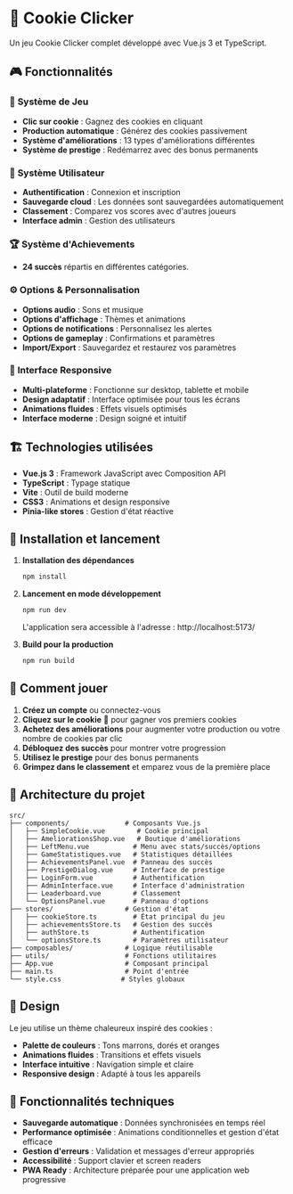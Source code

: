 # 🍪 Cookie Clicker

Un jeu Cookie Clicker complet développé avec Vue.js 3 et TypeScript.

## 🎮 Fonctionnalités

### 🍪 **Système de Jeu**
- **Clic sur cookie** : Gagnez des cookies en cliquant
- **Production automatique** : Générez des cookies passivement
- **Système d'améliorations** : 13 types d'améliorations différentes
- **Système de prestige** : Redémarrez avec des bonus permanents

### 👤 **Système Utilisateur**
- **Authentification** : Connexion et inscription
- **Sauvegarde cloud** : Les données sont sauvegardées automatiquement
- **Classement** : Comparez vos scores avec d'autres joueurs
- **Interface admin** : Gestion des utilisateurs

### 🏆 **Système d'Achievements**
- **24 succès** répartis en différentes catégories.

### ⚙️ **Options & Personnalisation**
- **Options audio** : Sons et musique
- **Options d'affichage** : Thèmes et animations
- **Options de notifications** : Personnalisez les alertes
- **Options de gameplay** : Confirmations et paramètres
- **Import/Export** : Sauvegardez et restaurez vos paramètres

### 📱 **Interface Responsive**
- **Multi-plateforme** : Fonctionne sur desktop, tablette et mobile
- **Design adaptatif** : Interface optimisée pour tous les écrans
- **Animations fluides** : Effets visuels optimisés
- **Interface moderne** : Design soigné et intuitif

## 🏗️ Technologies utilisées

- **Vue.js 3** : Framework JavaScript avec Composition API
- **TypeScript** : Typage statique
- **Vite** : Outil de build moderne
- **CSS3** : Animations et design responsive
- **Pinia-like stores** : Gestion d'état réactive

## 🚀 Installation et lancement

1. **Installation des dépendances**
   ```bash
   npm install
   ```

2. **Lancement en mode développement**
   ```bash
   npm run dev
   ```
   L'application sera accessible à l'adresse : http://localhost:5173/

3. **Build pour la production**
   ```bash
   npm run build
   ```

## 🎯 Comment jouer

1. **Créez un compte** ou connectez-vous
2. **Cliquez sur le cookie** 🍪 pour gagner vos premiers cookies
3. **Achetez des améliorations** pour augmenter votre production ou votre nombre de cookies par clic
4. **Débloquez des succès** pour montrer votre progression
5. **Utilisez le prestige** pour des bonus permanents
6. **Grimpez dans le classement** et emparez vous de la première place

## 📁 Architecture du projet

```
src/
├── components/              # Composants Vue.js
│   ├── SimpleCookie.vue        # Cookie principal
│   ├── AmeliorationsShop.vue   # Boutique d'améliorations
│   ├── LeftMenu.vue           # Menu avec stats/succès/options
│   ├── GameStatistiques.vue   # Statistiques détaillées
│   ├── AchievementsPanel.vue  # Panneau des succès
│   ├── PrestigeDialog.vue     # Interface de prestige
│   ├── LoginForm.vue          # Authentification
│   ├── AdminInterface.vue     # Interface d'administration
│   ├── Leaderboard.vue        # Classement
│   └── OptionsPanel.vue       # Panneau d'options
├── stores/                  # Gestion d'état
│   ├── cookieStore.ts         # État principal du jeu
│   ├── achievementsStore.ts   # Gestion des succès
│   ├── authStore.ts           # Authentification
│   └── optionsStore.ts        # Paramètres utilisateur
├── composables/             # Logique réutilisable
├── utils/                   # Fonctions utilitaires
├── App.vue                  # Composant principal
├── main.ts                  # Point d'entrée
└── style.css               # Styles globaux
```

## 🎨 Design

Le jeu utilise un thème chaleureux inspiré des cookies :
- **Palette de couleurs** : Tons marrons, dorés et oranges
- **Animations fluides** : Transitions et effets visuels
- **Interface intuitive** : Navigation simple et claire
- **Responsive design** : Adapté à tous les appareils

## 🔧 Fonctionnalités techniques

- **Sauvegarde automatique** : Données synchronisées en temps réel
- **Performance optimisée** : Animations conditionnelles et gestion d'état efficace
- **Gestion d'erreurs** : Validation et messages d'erreur appropriés
- **Accessibilité** : Support clavier et screen readers
- **PWA Ready** : Architecture préparée pour une application web progressive

